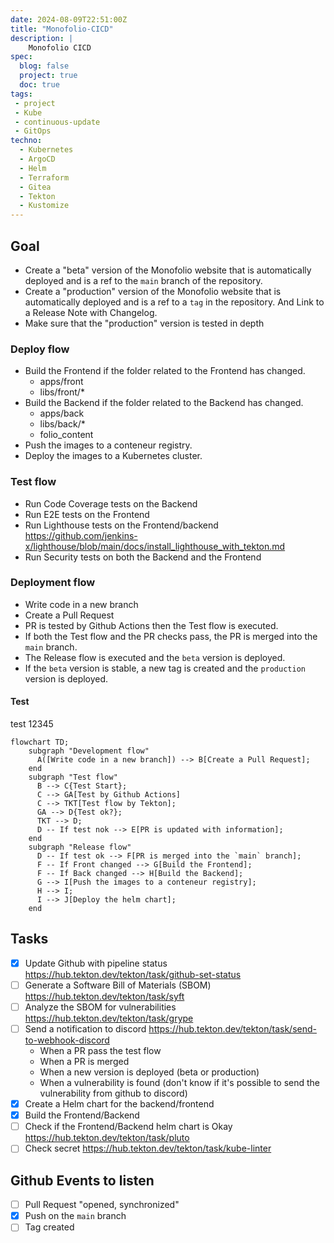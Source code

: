 ```yaml
---
date: 2024-08-09T22:51:00Z
title: "Monofolio-CICD"
description: |
    Monofolio CICD
spec:
  blog: false
  project: true
  doc: true
tags:
 - project
 - Kube
 - continuous-update
 - GitOps
techno:
  - Kubernetes
  - ArgoCD
  - Helm
  - Terraform
  - Gitea
  - Tekton
  - Kustomize
---
```


## Goal

- Create a "beta" version of the Monofolio website that is automatically deployed and is a ref to the `main` branch of the repository.
- Create a "production" version of the Monofolio website that is automatically deployed and is a ref to a `tag` in the repository. And Link to a Release Note with Changelog.
- Make sure that the "production" version is tested in depth

### Deploy flow

- Build the Frontend if the folder related to the Frontend has changed.
  - apps/front
  - libs/front/*
- Build the Backend if the folder related to the Backend has changed.
  - apps/back
  - libs/back/*
  - folio_content
- Push the images to a conteneur registry.
- Deploy the images to a Kubernetes cluster.

### Test flow

- Run Code Coverage tests on the Backend
- Run E2E tests on the Frontend
- Run Lighthouse tests on the Frontend/backend <https://github.com/jenkins-x/lighthouse/blob/main/docs/install_lighthouse_with_tekton.md>
- Run Security tests on both the Backend and the Frontend

### Deployment flow

- Write code in a new branch
- Create a Pull Request
- PR is tested by Github Actions then the Test flow is executed.
- If both the Test flow and the PR checks pass, the PR is merged into the `main` branch.
- The Release flow is executed and the `beta` version is deployed.
- If the `beta` version is stable, a new tag is created and the `production` version is deployed.

#### Test

test 12345

```mermaid
flowchart TD;
    subgraph "Development flow"
      A([Write code in a new branch]) --> B[Create a Pull Request];
    end
    subgraph "Test flow"
      B --> C{Test Start};
      C --> GA[Test by Github Actions]
      C --> TKT[Test flow by Tekton];
      GA --> D{Test ok?};
      TKT --> D;
      D -- If test nok --> E[PR is updated with information];
    end
    subgraph "Release flow"
      D -- If test ok --> F[PR is merged into the `main` branch];
      F -- If Front changed --> G[Build the Frontend];
      F -- If Back changed --> H[Build the Backend];
      G --> I[Push the images to a conteneur registry];
      H --> I;
      I --> J[Deploy the helm chart];
    end

```

## Tasks

- [x] Update Github with pipeline status <https://hub.tekton.dev/tekton/task/github-set-status>
- [ ] Generate a Software Bill of Materials (SBOM) <https://hub.tekton.dev/tekton/task/syft>
- [ ] Analyze the SBOM for vulnerabilities <https://hub.tekton.dev/tekton/task/grype>
- [ ] Send a notification to discord <https://hub.tekton.dev/tekton/task/send-to-webhook-discord>
  - When a PR pass the test flow
  - When a PR is merged
  - When a new version is deployed (beta or production)
  - When a vulnerability is found (don't know if it's possible to send the vulnerability from github to discord)
- [x] Create a Helm chart for the backend/frontend
- [x] Build the Frontend/Backend
- [ ] Check if the Frontend/Backend helm chart is Okay <https://hub.tekton.dev/tekton/task/pluto>
- [ ] Check secret <https://hub.tekton.dev/tekton/task/kube-linter>

## Github Events to listen

- [ ] Pull Request "opened, synchronized"
- [x] Push on the `main` branch
- [ ] Tag created
